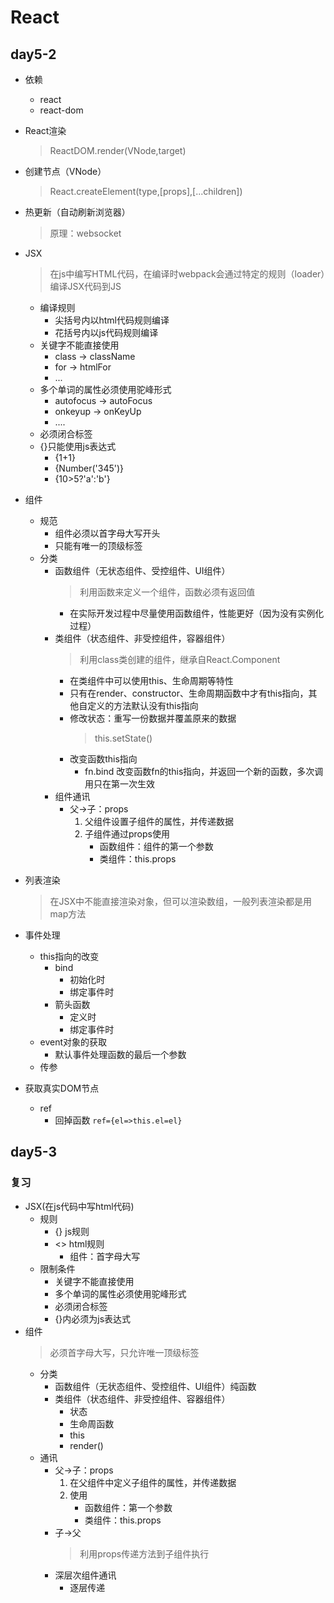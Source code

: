 # React

## day5-2
* 依赖
    * react
    * react-dom 
* React渲染
    > ReactDOM.render(VNode,target)
* 创建节点（VNode）
    > React.createElement(type,[props],[...children])
* 热更新（自动刷新浏览器）
    > 原理：websocket
* JSX
    > 在js中编写HTML代码，在编译时webpack会通过特定的规则（loader）编译JSX代码到JS
    * 编译规则
        * 尖括号内以html代码规则编译
        * 花括号内以js代码规则编译
    * 关键字不能直接使用
        * class -> className
        * for -> htmlFor
        * ...
    * 多个单词的属性必须使用驼峰形式
        * autofocus -> autoFocus
        * onkeyup -> onKeyUp
        * ....
    * 必须闭合标签
    * {}只能使用js表达式
        * {1+1}
        * {Number('345')}
        * {10>5?'a':'b'}

* 组件
    * 规范
        * 组件必须以首字母大写开头
        * 只能有唯一的顶级标签
    * 分类
        * 函数组件（无状态组件、受控组件、UI组件）
            > 利用函数来定义一个组件，函数必须有返回值
            * 在实际开发过程中尽量使用函数组件，性能更好（因为没有实例化过程）
        * 类组件（状态组件、非受控组件，容器组件）
            > 利用class类创建的组件，继承自React.Component
            * 在类组件中可以使用this、生命周期等特性
            * 只有在render、constructor、生命周期函数中才有this指向，其他自定义的方法默认没有this指向
            * 修改状态：重写一份数据并覆盖原来的数据
                > this.setState()
            * 改变函数this指向
                * fn.bind  改变函数fn的this指向，并返回一个新的函数，多次调用只在第一次生效
        * 组件通讯
            * 父->子：props
                1. 父组件设置子组件的属性，并传递数据
                2. 子组件通过props使用
                    * 函数组件：组件的第一个参数
                    * 类组件：this.props
* 列表渲染
    > 在JSX中不能直接渲染对象，但可以渲染数组，一般列表渲染都是用map方法
* 事件处理
    * this指向的改变
        * bind
            * 初始化时
            * 绑定事件时
        * 箭头函数
            * 定义时
            * 绑定事件时
    * event对象的获取
        * 默认事件处理函数的最后一个参数
    * 传参
        > 
* 获取真实DOM节点
    * ref
        * 回掉函数 `ref={el=>this.el=el}`


## day5-3

### 复习
* JSX(在js代码中写html代码)
    * 规则
        * {}    js规则
        * <>    html规则
            * 组件：首字母大写
    * 限制条件
        * 关键字不能直接使用
        * 多个单词的属性必须使用驼峰形式
        * 必须闭合标签
        * {}内必须为js表达式
* 组件
    > 必须首字母大写，只允许唯一顶级标签
    * 分类
        * 函数组件（无状态组件、受控组件、UI组件）纯函数
        * 类组件（状态组件、非受控组件、容器组件）
            * 状态
            * 生命周函数
            * this
            * render()
    * 通讯
        * 父->子：props
            1. 在父组件中定义子组件的属性，并传递数据
            2. 使用
                * 函数组件：第一个参数
                * 类组件：this.props
        * 子->父
            > 利用props传递方法到子组件执行
        * 深层次组件通讯
            * 逐层传递

